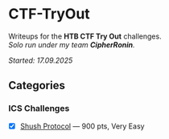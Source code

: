 # CTF-TryOut

Writeups for the **HTB CTF Try Out** challenges.  
*Solo run under my team **CipherRonin**.*  

*Started: 17.09.2025*  

## Categories

### ICS Challenges
- [x] [Shush Protocol](ICS-Challenges/Shush-Protocol/writeup.md) — 900 pts, Very Easy
